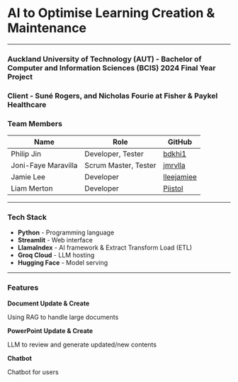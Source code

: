 # AI to Optimise Learning Creation & Maintenance

---

### Auckland University of Technology (AUT) - Bachelor of Computer and Information Sciences (BCIS) 2024 Final Year Project
### Client - Suné Rogers, and Nicholas Fourie at Fisher & Paykel Healthcare

### Team Members
| Name                | Role                 | GitHub            |
|---------------------|----------------------|-------------------|
| Philip Jin          | Developer, Tester    | [bdkhi1][a.1]     |
| Joni-Faye Maravilla | Scrum Master, Tester | [jmrvlla][a.2]    |
| Jamie Lee           | Developer            | [lleejamiee][a.3] |
| Liam Merton         | Developer            | [Piistol][a.4]    |

[a.1]: https://github.com/bdkhi1
[a.2]: https://github.com/jmrvlla
[a.3]: https://github.com/lleejamiee
[a.4]: https://github.com/Piistol

---

### Tech Stack
- **Python** - Programming language
- **Streamlit** - Web interface
- **LlamaIndex** - AI framework & Extract Transform Load (ETL)
- **Groq Cloud** - LLM hosting
- **Hugging Face** - Model serving

---

### Features
**Document Update & Create**

Using RAG to handle large documents

**PowerPoint Update & Create**

LLM to review and generate updated/new contents

**Chatbot**

Chatbot for users